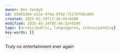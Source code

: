 ```yaml
---
owner: Ben Jendyk
id: b5665d64-e23a-4f4a-9702-71176fb9c869
created: 2025-01-29T17:26:45+0100
modified: 2025-03-24T05:44:33+0100
tags: [access/public, language/en, status/pending]
key-words: []
---
```


Truly no entertainment ever again
